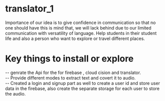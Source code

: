 # translator_1
Importance of our idea is to give confidence in communication so that no one should have this is mind that,
we will lack behind due to our limited communication with versatility of language.
Help students in their student life and also a person who want to explore or travel different places.


# Key things to install or explore
-- genrate  the Api for the for firebase , cloud cision and translator.<br>
-- Provide different modes to extract text and covert it to audio.<br>
-- Created a login and signup part as well to create a user id and store user data in the firebase,
also create the separate storage for each user to store the audio.<br>
